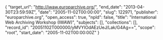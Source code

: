 {
  "target_url": "http://iwaw.europarchive.org/", 
  "end_date": "2013-04-30T23:59:59Z", 
  "date": "2005-11-02T00:00:00", 
  "slug": 122971, 
  "publisher": "europarchive.org", 
  "open_access": true, 
  "npld": false, 
  "title": "International Web Archiving Workshop (IWAW)", 
  "subjects": [], 
  "collections": [], 
  "record_id": "20051102T000000/yMVYIOdAEzUeJ/Lak/G4Ag==", 
  "scope": "root", 
  "start_date": "2005-11-02T00:00:00Z"
}

